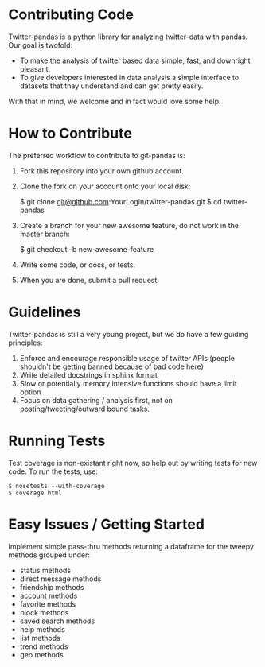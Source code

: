 Contributing Code
=================

Twitter-pandas is a python library for analyzing twitter-data with pandas.  Our goal is twofold:

 * To make the analysis of twitter based data simple, fast, and downright pleasant.
 * To give developers interested in data analysis a simple interface to datasets that they understand and can get pretty easily.
 
With that in mind, we welcome and in fact would love some help.

How to Contribute
=================

The preferred workflow to contribute to git-pandas is:

 1. Fork this repository into your own github account.
 2. Clone the fork on your account onto your local disk:
 
    $ git clone git@github.com:YourLogin/twitter-pandas.git
    $ cd twitter-pandas
    
 3. Create a branch for your new awesome feature, do not work in the master branch:
 
    $ git checkout -b new-awesome-feature
    
 4. Write some code, or docs, or tests.
 5. When you are done, submit a pull request.
 
Guidelines
==========

Twitter-pandas is still a very young project, but we do have a few guiding principles:

 1. Enforce and encourage responsible usage of twitter APIs (people shouldn't be getting banned because of bad code here)
 2. Write detailed docstrings in sphinx format
 3. Slow or potentially memory intensive functions should have a limit option
 4. Focus on data gathering / analysis first, not on posting/tweeting/outward bound tasks.

Running Tests
=============

Test coverage is non-existant right now, so help out by writing tests for new code. To run the tests, use:

    $ nosetests --with-coverage
    $ coverage html
    
Easy Issues / Getting Started
=============================

Implement simple pass-thru methods returning a dataframe for the tweepy methods grouped under:

 * status methods
 * direct message methods
 * friendship methods
 * account methods
 * favorite methods
 * block methods
 * saved search methods
 * help methods
 * list methods
 * trend methods
 * geo methods